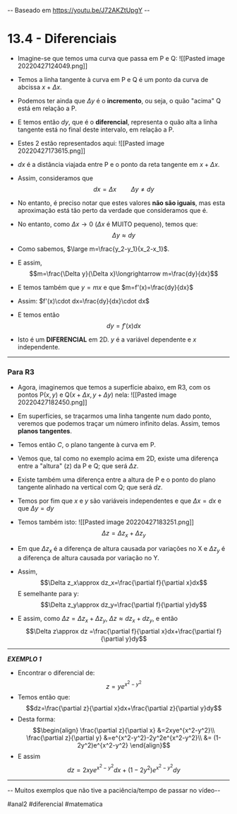 -- Baseado em https://youtu.be/J72AKZtUpgY --
# 13.4 - Diferenciais
- Imagine-se que temos uma curva que passa em P e Q:
![[Pasted image 20220427124049.png]]
- Temos a linha tangente à curva em P e Q é um ponto da curva de abcissa $x+\Delta x$.
- Podemos ter ainda que $\Delta y$ é o **incremento**, ou seja, o quão "acima" Q está em relação a P.
- E temos então $dy$, que é o **diferencial**, representa o quão alta a linha tangente está no final deste intervalo, em relação a P.
- Estes 2 estão representados aqui:
![[Pasted image 20220427173615.png]]
- $dx$ é a distância viajada entre P e o ponto da reta tangente em $x+\Delta x$.
- Assim, consideramos que $$dx=\Delta x\quad\quad\Delta y\neq dy$$
- No entanto, é preciso notar que estes valores **não são iguais**, mas esta aproximação está tão perto da verdade que consideramos que é.
- No entanto, como $\Delta x\to0$ ($\Delta x$ é MUITO pequeno), temos que:
$$\Delta y\approx dy$$

- Como sabemos, $\large m=\frac{y_2-y_1}{x_2-x_1}$.
- E assim, $$m=\frac{\Delta y}{\Delta x}\longrightarrow m=\frac{dy}{dx}$$
- E temos também que $y=mx$ e que $m=f'(x)=\frac{dy}{dx}$
- Assim: $f'(x)\cdot dx=\frac{dy}{dx}\cdot dx$
- E temos então $$dy=f'(x)dx$$
- Isto é um **DIFERENCIAL** em 2D. $y$ é a variável dependente e $x$ independente.
---
### Para R3
- Agora, imaginemos que temos a superfície abaixo, em R3, com os pontos P$(x,y)$ e Q$(x+\Delta x,y+\Delta y)$ nela:
![[Pasted image 20220427182450.png]]
- Em superfícies, se traçarmos uma linha tangente num dado ponto, veremos que podemos traçar um número infinito delas. Assim, temos **planos tangentes**.
- Temos então $C$, o plano tangente à curva em P.
- Vemos que, tal como no exemplo acima em 2D, existe uma diferença entre a "altura" (z) da P e Q; que será $\Delta z$.
- Existe também uma diferença entre a altura de P e o ponto do plano tangente alinhado na vertical com Q; que será $dz$.
- Temos por fim que $x$ e $y$ são variáveis independentes e que $\Delta x=dx$ e que $\Delta y=dy$

- Temos também isto:
![[Pasted image 20220427183251.png]]
$$\Delta z=\Delta z_x+\Delta z_y$$
- Em que $\Delta z_x$ é a diferença de altura causada por variações no X e $\Delta z_y$ é a diferença de altura causada por variação no Y.
- Assim, 
$$\Delta z_x\approx dz_x=\frac{\partial f}{\partial x}dx$$
E semelhante para y:
$$\Delta z_y\approx dz_y=\frac{\partial f}{\partial y}dy$$
- E assim, como $\Delta z=\Delta z_x+\Delta z_y$, $\Delta z\approx dz_x+dz_y$, e então
$$\Delta z\approx dz =\frac{\partial f}{\partial x}dx+\frac{\partial f}{\partial y}dy$$

---
***EXEMPLO 1***
- Encontrar o diferencial de:
$$z=ye^{x^2-y^2}$$
- Temos então que:
$$dz=\frac{\partial z}{\partial x}dx+\frac{\partial z}{\partial y}dy$$
- Desta forma:
$$\begin{align}
\frac{\partial z}{\partial x} &=2xye^{x^2-y^2}\\
\frac{\partial z}{\partial y} &=e^{x^2-y^2}-2y^2e^{x^2-y^2}\\
&= (1-2y^2)e^{x^2-y^2}
\end{align}$$
- E assim
$$dz=2xye^{x^2-y^2}dx+(1-2y^2)e^{x^2-y^2}dy$$
---
-- Muitos exemplos que não tive a paciência/tempo de passar no vídeo--


#anal2 #diferencial #matematica 